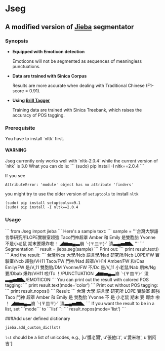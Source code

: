 <h1>Jseg</h1>
<h2>A modified version of <a href="https://github.com/fxsjy/jieba">Jieba</a> segmentator</h2>

<h3>Synopsis</h3>
<ul>
  <li><strong>Equipped with Emoticon detection</strong></li>
      <p>Emoticons will not be segmented as sequences of meaningless punctuations.</p>
  <li><strong>Data are trained with Sinica Corpus</strong></li>
      <p>Results are more accurate when dealing with Traditional Chinese (F1-score = 0.91).</p>
  <li><strong>Using <a href="https://github.com/a33kuo/postagger_zh">Brill Tagger</strong></a></li>
      <p>Training data are trained with Sinica Treebank, which raises the accuracy of POS tagging. </p>
</ul>

<h3>Prerequisite</h3>
You have to install `nltk` first.
<h4>WARNING</h4>
Jseg currently only works well with `nltk-2.0.4`
while the current version of `nltk` is 3.0
What you can do is:
```
(sudo) pip install -I nltk==2.0.4
```

If you see 
```
AttributeError: 'module' object has no attribute 'finders'
```

you might try to use the older version of `setuptools` to install `nltk`

```
(sudo) pip install setuptools==9.1
(sudo) pip install -I nltk==2.0.4
```

<h3>Usage</h3>
```
from Jseg import jieba
```
Here's a sample text:
```
sample = '''台灣大學語言學研究所LOPE實驗室超強
            Taco門神超罩
            Amber 和 Emily 是雙胞胎
            Yvonne 不是小老鼠
            期末要爆炸啦！ ◢▆▅▄▃崩╰(〒皿〒)╯潰▃▄▅▇◣
         '''
```
Segmentation
```
result = jieba.seg(sample)
```
Print out:
```
print result.text()
```
And the result:
```
台灣/Nca 大學/Ncb 語言學/Nad 研究所/Ncb LOPE/FW 實驗室/Ncb 超強/VH11 
Taco/FW 門神/Nad 超罩/VH14 
Amber/FW 和/Caa Emily/FW 是/V_11 雙胞胎/DM 
Yvonne/FW 不/Dc 是/V_11 小老鼠/Nab 
期末/Ng 要/Dbab 爆炸/VH11 啦/Tc ！/PUNCTUATION ◢▆▅▄▃崩╰(〒皿〒)╯潰▃▄▅▇◣/EMOTICON 
```
You can print out the result with colored POS tagging:
```
print result.text(mode='color')
```
Print out without POS tagging:
```
print result.nopos()
```
Result:
```
台灣 大學 語言學 研究所 LOPE 實驗室 超強
Taco 門神 超罩
Amber 和 Emily 是 雙胞胎
Yvonne 不 是 小老鼠
期末 要 爆炸 啦 ！ ◢▆▅▄▃崩╰(〒皿〒)╯潰▃▄▅▇◣ 
```
If you want the result to be in a list, set ```mode``` to ```list```:
```
result.nopos(mode='list')
```

###Add user defined dictionary
```
jieba.add_custom_dic(lst)
```
```lst``` should be a list of unicodes, e.g., [u'蟹老闆', u'張他口', u'愛米粒', u'劉阿吉']
